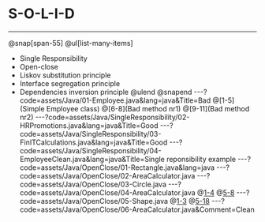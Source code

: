 
# S-O-L-I-D
---
@snap[span-55]
@ul[list-many-items]
- Single Responsibility
- Open-close
- Liskov substitution principle
- Interface segregation principle
- Dependencies inversion principle
@ulend
@snapend
---?code=assets/Java/01-Employee.java&lang=java&Title=Bad
@[1-5](Simple Employee class)
@[6-8](Bad method nr1)
@[9-11](Bad method nr2)
---?code=assets/Java/SingleResponsibility/02-HRPromotions.java&lang=java&Title=Good
---?code=assets/Java/SingleResponsibility/03-FinITCalculations.java&lang=java&Title=Good
---?code=assets/Java/SingleResponsibility/04-EmployeeClean.java&lang=java&Title=Single reponsibility example
---?code=assets/Java/OpenClose/01-Rectangle.java&lang=java
---?code=assets/Java/OpenClose/02-AreaCalculator.java
---?code=assets/Java/OpenClose/03-Circle.java
---?code=assets/Java/OpenClose/04-AreaCalculator.java
@[1-4](modification)
@[5-8](modification)
---?code=assets/Java/OpenClose/05-Shape.java
@[1-3](interface)
@[5-18](shapes)
---?code=assets/Java/OpenClose/06-AreaCalculator.java&Comment=Clean

